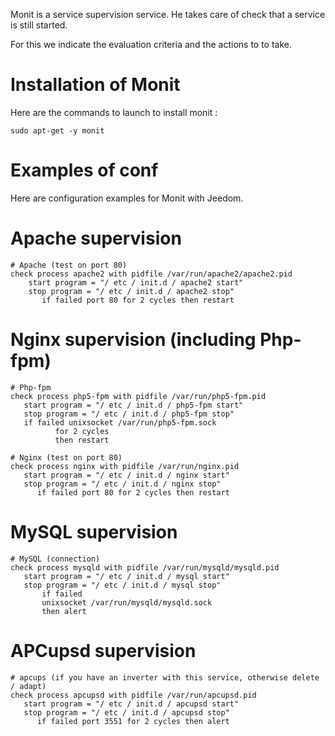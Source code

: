 Monit is a service supervision service. He takes care of
check that a service is still started.

For this we indicate the evaluation criteria and the actions to
to take.

Installation of Monit 
=====================

Here are the commands to launch to install monit :

    sudo apt-get -y monit

Examples of conf 
================

Here are configuration examples for Monit with Jeedom.

Apache supervision 
==================

    # Apache (test on port 80)
    check process apache2 with pidfile /var/run/apache2/apache2.pid
        start program = "/ etc / init.d / apache2 start"
        stop program = "/ etc / init.d / apache2 stop"
           if failed port 80 for 2 cycles then restart

Nginx supervision (including Php-fpm) 
=====================================

    # Php-fpm
    check process php5-fpm with pidfile /var/run/php5-fpm.pid
       start program = "/ etc / init.d / php5-fpm start"
       stop program = "/ etc / init.d / php5-fpm stop"
       if failed unixsocket /var/run/php5-fpm.sock
              for 2 cycles
              then restart

    # Nginx (test on port 80)
    check process nginx with pidfile /var/run/nginx.pid
       start program = "/ etc / init.d / nginx start"
       stop program = "/ etc / init.d / nginx stop"
          if failed port 80 for 2 cycles then restart

MySQL supervision 
=================

    # MySQL (connection)
    check process mysqld with pidfile /var/run/mysqld/mysqld.pid
       start program = "/ etc / init.d / mysql start"
       stop program = "/ etc / init.d / mysql stop"
           if failed
           unixsocket /var/run/mysqld/mysqld.sock
           then alert

APCupsd supervision 
===================

    # apcups (if you have an inverter with this service, otherwise delete / adapt)
    check process apcupsd with pidfile /var/run/apcupsd.pid
       start program = "/ etc / init.d / apcupsd start"
       stop program = "/ etc / init.d / apcupsd stop"
          if failed port 3551 for 2 cycles then alert
